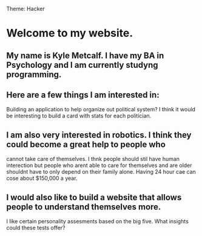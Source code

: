 Theme: Hacker

# Welcome to my website.

## My name is Kyle Metcalf. I have my BA in Psychology and I am currently studyng programming.

## Here are a few things I am interested in:
 Building an application to help organize out political system? 
 I think it would be interesting to build a card with stats for each politician.
 
## I am also very interested in robotics. I think they could become a great help to people who
  cannot take care of themselves. I thnk people should stil have human interection but people who
  arent able to care for themselves and are older shouldnt have to only depend on their family
  alone. Having 24 hour cae can cose about $150,000 a year. 

## I would also like to build a website that allows people to understand themselves more. 
  I like certain personality assesments based on the big five. What insights could these tests
  offer?
  
